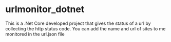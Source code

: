 # urlmonitor_dotnet

This is a .Net Core developed project that gives the status of a url by collecting the http status code.
You can add the name and url of sites to me monitored in the url.json file
